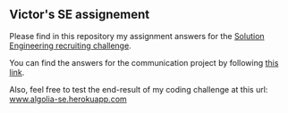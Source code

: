 ## Victor's SE assignement

Please find in this repository my assignment answers for the [Solution Engineering recruiting challenge](https://github.com/algolia/solutions-hiring-assignment).

You can find the answers for the communication project by following [this link](https://github.com/victor-dcbx/alg-se/blob/master/resources/answers.txt).

Also, feel free to test the end-result of my coding challenge at this url: www.algolia-se.herokuapp.com
